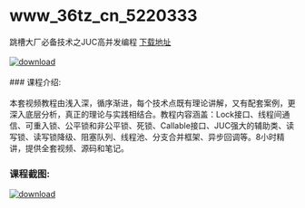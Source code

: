 # www_36tz_cn_5220333
跳槽大厂必备技术之JUC高并发编程
[下载地址](http://www.36tz.cn/article/5220333 "下载地址")
<br/></br>[![download](http://36tz.cn/muke_img/2021_07_1-14-300x166.png "下载地址")](http://www.36tz.cn/article/5220333 "下载地址")
<br/></br>### 课程介绍:<br/></br>本套视频教程由浅入深，循序渐进，每个技术点既有理论讲解，又有配套案例，更深入底层分析，真正的理论与实践相结合。教程内容涵盖：Lock接口、线程间通信、可重入锁、公平锁和非公平锁、死锁、Callable接口、JUC强大的辅助类、读写锁、读写锁降级、阻塞队列、线程池、分支合并框架、异步回调等。8小时精讲，提供全套视频、源码和笔记。

### 课程截图:
[![download](http://36tz.cn/muke_img/2021_07_2-15.png "下载地址")](http://www.36tz.cn/article/5220333 "下载地址")
